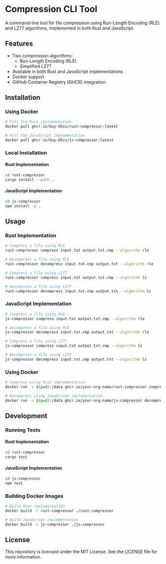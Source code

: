 # Compression CLI Tool

A command-line tool for file compression using Run-Length Encoding (RLE) and LZ77 algorithms, implemented in both Rust and JavaScript.

## Features

- Two compression algorithms:
  - Run-Length Encoding (RLE)
  - Simplified LZ77
- Available in both Rust and JavaScript implementations
- Docker support
- GitHub Container Registry (GHCR) integration

## Installation

### Using Docker

```bash
# Pull the Rust implementation
docker pull ghcr.io/Guy-Ghis/rust-compressor:latest

# Pull the JavaScript implementation
docker pull ghcr.io/Guy-Ghis/js-compressor:latest
```

### Local Installation

#### Rust Implementation

```bash
cd rust-compressor
cargo install --path .
```

#### JavaScript Implementation

```bash
cd js-compressor
npm install -g .
```

## Usage

### Rust Implementation

```bash
# Compress a file using RLE
rust-compressor compress input.txt output.txt.cmp --algorithm rle

# Decompress a file using RLE
rust-compressor decompress input.txt.cmp output.txt --algorithm rle

# Compress a file using LZ77
rust-compressor compress input.txt output.txt.cmp --algorithm lz

# Decompress a file using LZ77
rust-compressor decompress input.txt.cmp output.txt --algorithm lz
```

### JavaScript Implementation

```bash
# Compress a file using RLE
js-compressor compress input.txt output.txt.cmp --algorithm rle

# Decompress a file using RLE
js-compressor decompress input.txt.cmp output.txt --algorithm rle

# Compress a file using LZ77
js-compressor compress input.txt output.txt.cmp --algorithm lz

# Decompress a file using LZ77
js-compressor decompress input.txt.cmp output.txt --algorithm lz
```

### Using Docker

```bash
# Compress using Rust implementation
docker run -v $(pwd):/data ghcr.io/your-org-name/rust-compressor compress /data/input.txt /data/output.txt.cmp --algorithm rle

# Decompress using JavaScript implementation
docker run -v $(pwd):/data ghcr.io/your-org-name/js-compressor decompress /data/input.txt.cmp /data/output.txt --algorithm lz
```

## Development

### Running Tests

#### Rust Implementation

```bash
cd rust-compressor
cargo test
```

#### JavaScript Implementation

```bash
cd js-compressor
npm test
```

### Building Docker Images

```bash
# Build Rust implementation
docker build -t rust-compressor ./rust-compressor

# Build JavaScript implementation
docker build -t js-compressor ./js-compressor
```

## License

This repository is licensed under the MIT License. See the LICENSE file for more information.
